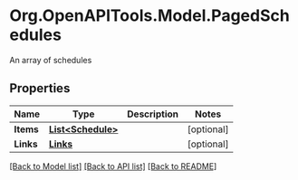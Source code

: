 # Org.OpenAPITools.Model.PagedSchedules
An array of schedules
## Properties

Name | Type | Description | Notes
------------ | ------------- | ------------- | -------------
**Items** | [**List&lt;Schedule&gt;**](Schedule.md) |  | [optional] 
**Links** | [**Links**](Links.md) |  | [optional] 

[[Back to Model list]](../README.md#documentation-for-models) [[Back to API list]](../README.md#documentation-for-api-endpoints) [[Back to README]](../README.md)

